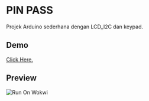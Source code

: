 # PIN PASS
Projek Arduino sederhana dengan LCD_I2C dan keypad. 

## Demo
[Click Here.](https://wokwi.com/projects/341668937115632212)

## Preview

![Run On Wokwi](https://thumbs.wokwi.com/projects/341668937115632212/thumbnail.jpg)
